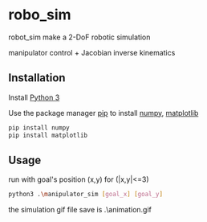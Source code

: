 # robo_sim

robot_sim make a 2-DoF robotic simulation

manipulator control + Jacobian inverse kinematics

## Installation

Install [Python 3](https://www.python.org/downloads/)

Use the package manager [pip](https://pip.pypa.io/en/stable/) to install [numpy](https://numpy.org/), [matplotlib](https://matplotlib.org/)

```bash
pip install numpy
pip install matplotlib
```

## Usage

run with goal's position (x,y) for (|x,y|<=3)
```bash
python3 .\manipulator_sim [goal_x] [goal_y]
```
the simulation gif file save is .\animation.gif

